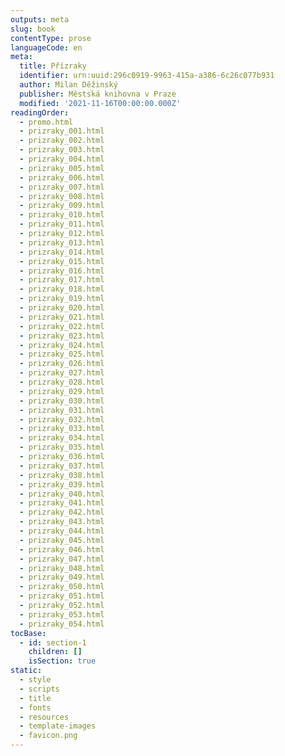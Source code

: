 ```yaml
---
outputs: meta
slug: book
contentType: prose
languageCode: en
meta:
  title: Přízraky
  identifier: urn:uuid:296c0919-9963-415a-a386-6c26c077b931
  author: Milan Děžinský
  publisher: Městská knihovna v Praze
  modified: '2021-11-16T00:00:00.000Z'
readingOrder:
  - promo.html
  - prizraky_001.html
  - prizraky_002.html
  - prizraky_003.html
  - prizraky_004.html
  - prizraky_005.html
  - prizraky_006.html
  - prizraky_007.html
  - prizraky_008.html
  - prizraky_009.html
  - prizraky_010.html
  - prizraky_011.html
  - prizraky_012.html
  - prizraky_013.html
  - prizraky_014.html
  - prizraky_015.html
  - prizraky_016.html
  - prizraky_017.html
  - prizraky_018.html
  - prizraky_019.html
  - prizraky_020.html
  - prizraky_021.html
  - prizraky_022.html
  - prizraky_023.html
  - prizraky_024.html
  - prizraky_025.html
  - prizraky_026.html
  - prizraky_027.html
  - prizraky_028.html
  - prizraky_029.html
  - prizraky_030.html
  - prizraky_031.html
  - prizraky_032.html
  - prizraky_033.html
  - prizraky_034.html
  - prizraky_035.html
  - prizraky_036.html
  - prizraky_037.html
  - prizraky_038.html
  - prizraky_039.html
  - prizraky_040.html
  - prizraky_041.html
  - prizraky_042.html
  - prizraky_043.html
  - prizraky_044.html
  - prizraky_045.html
  - prizraky_046.html
  - prizraky_047.html
  - prizraky_048.html
  - prizraky_049.html
  - prizraky_050.html
  - prizraky_051.html
  - prizraky_052.html
  - prizraky_053.html
  - prizraky_054.html
tocBase:
  - id: section-1
    children: []
    isSection: true
static:
  - style
  - scripts
  - title
  - fonts
  - resources
  - template-images
  - favicon.png
---
```

